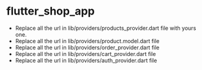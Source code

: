 # flutter_shop_app

* Replace all the url in lib/providers/products_provider.dart file with yours one.
* Replace all the url in lib/providers/product.model.dart file
* Replace all the url in lib/providers/order_provider.dart file
* Replace all the url in lib/providers/cart_provider.dart file
* Replace all the url in lib/providers/auth_provider.dart file